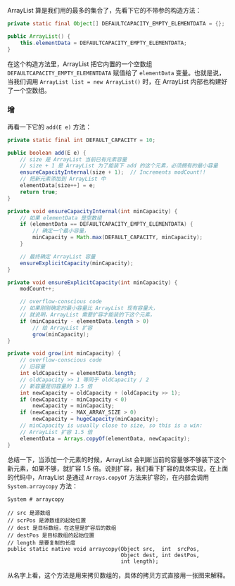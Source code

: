 ArrayList 算是我们用的最多的集合了，先看下它的不带参的构造方法：

```java
private static final Object[] DEFAULTCAPACITY_EMPTY_ELEMENTDATA = {};

public ArrayList() {
    this.elementData = DEFAULTCAPACITY_EMPTY_ELEMENTDATA;
}
```

在这个构造方法里，ArrayList 把它内置的一个空数组 `DEFAULTCAPACITY_EMPTY_ELEMENTDATA` 赋值给了 `elementData` 变量。也就是说，当我们调用 `ArrayList list = new ArrayList()` 时，在 ArrayList 内部也构建好了一个空数组。

### 增 ###

再看一下它的 `add(E e)` 方法：

```java
private static final int DEFAULT_CAPACITY = 10;

public boolean add(E e) {
    // size 是 ArrayList 当前已有元素容量
    // size + 1 是 ArrayList 为了能装下 add 的这个元素，必须拥有的最小容量
    ensureCapacityInternal(size + 1);  // Increments modCount!!
    // 把新元素添加到 ArrayList 中
    elementData[size++] = e;
    return true;
}

private void ensureCapacityInternal(int minCapacity) {
    // 如果 elementData 是空数组
    if (elementData == DEFAULTCAPACITY_EMPTY_ELEMENTDATA) {
        // 确定一个最小容量，
        minCapacity = Math.max(DEFAULT_CAPACITY, minCapacity);
    }

    // 最终确定 ArrayList 容量
    ensureExplicitCapacity(minCapacity);
}

private void ensureExplicitCapacity(int minCapacity) {
    modCount++;

    // overflow-conscious code
    // 如果刚刚确定的最小容量比 ArrayList 现有容量大，
    // 就说明，ArrayList 需要扩容才能装的下这个元素，                                      
    if (minCapacity - elementData.length > 0)
        // 给 ArrayList 扩容
        grow(minCapacity);
}

private void grow(int minCapacity) {
    // overflow-conscious code
    // 旧容量
    int oldCapacity = elementData.length;
    // oldCapacity >> 1 等同于 oldCapacity / 2
    // 新容量是旧容量的 1.5 倍
    int newCapacity = oldCapacity + (oldCapacity >> 1);
    if (newCapacity - minCapacity < 0)
        newCapacity = minCapacity;
    if (newCapacity - MAX_ARRAY_SIZE > 0)
        newCapacity = hugeCapacity(minCapacity);
    // minCapacity is usually close to size, so this is a win:
    // ArrayList 扩容 1.5 倍
    elementData = Arrays.copyOf(elementData, newCapacity);
}
```

总结一下，当添加一个元素的时候，ArrayList 会判断当前的容量够不够装下这个新元素，如果不够，就扩容 1.5 倍。说到扩容，我们看下扩容的具体实现，在上面的代码中，ArrayList 是通过 `Arrays.copyOf` 方法来扩容的，在内部会调用 `System.arraycopy` 方法：

```
System # arraycopy

// src 是源数组
// scrPos 是源数组的起始位置
// dest 是目标数组，在这里是扩容后的数组
// destPos 是目标数组的起始位置
// length 是要复制的长度
public static native void arraycopy(Object src,  int  srcPos,
                                    Object dest, int destPos,
                                    int length);
```

从名字上看，这个方法是用来拷贝数组的，具体的拷贝方式直接用一张图来解释。